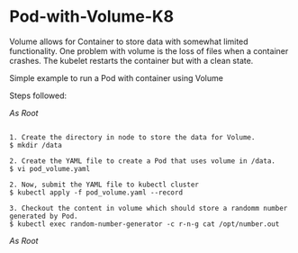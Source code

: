 # Pod-with-Volume-K8
Volume allows for Container to store data with somewhat limited functionality. One problem with volume is the loss of files when a container crashes. The kubelet restarts the container but with a clean state.

Simple example to run a Pod with container using Volume

Steps followed:

*As Root*
```

1. Create the directory in node to store the data for Volume.
$ mkdir /data

2. Create the YAML file to create a Pod that uses volume in /data.
$ vi pod_volume.yaml

2. Now, submit the YAML file to kubectl cluster
$ kubectl apply -f pod_volume.yaml --record

3. Checkout the content in volume which should store a randomm number generated by Pod.
$ kubectl exec random-number-generator -c r-n-g cat /opt/number.out

```
*As Root*
